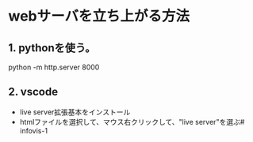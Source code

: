 # webサーバを立ち上がる方法

## 1. pythonを使う。
python -m http.server 8000


## 2. vscode 
- live server拡張基本をインストール
- htmlファイルを選択して、マウス右クリックして、"live server"を選ぶ# infovis-1


